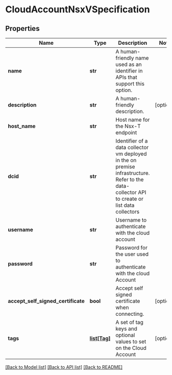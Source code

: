 # CloudAccountNsxVSpecification

## Properties
Name | Type | Description | Notes
------------ | ------------- | ------------- | -------------
**name** | **str** | A human-friendly name used as an identifier in APIs that support this option. | 
**description** | **str** | A human-friendly description. | [optional] 
**host_name** | **str** | Host name for the Nsx-T endpoint | 
**dcid** | **str** | Identifier of a data collector vm deployed in the on premise infrastructure. Refer to the data-collector API to create or list data collectors | 
**username** | **str** | Username to authenticate with the cloud account | 
**password** | **str** | Password for the user used to authenticate with the cloud Account | 
**accept_self_signed_certificate** | **bool** | Accept self signed certificate when connecting. | [optional] 
**tags** | [**list[Tag]**](Tag.md) | A set of tag keys and optional values to set on the Cloud Account | [optional] 

[[Back to Model list]](../README.md#documentation-for-models) [[Back to API list]](../README.md#documentation-for-api-endpoints) [[Back to README]](../README.md)

